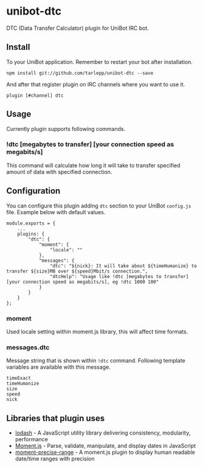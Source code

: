 # unibot-dtc
DTC (Data Transfer Calculator) plugin for UniBot IRC bot.

## Install
To your UniBot application. Remember to restart your bot after installation.

```npm install git://github.com/tarlepp/unibot-dtc --save```

And after that register plugin on IRC channels where you want to use it.

```plugin [#channel] dtc```

## Usage
Currently plugin supports following commands.

### !dtc [megabytes to transfer] [your connection speed as megabits/s]
This command will calculate how long it will take to transfer specified amount of data with specified connection.

## Configuration
You can configure this plugin adding ```dtc``` section to your UniBot ```config.js``` file. Example below with
default values.

```
module.exports = { 
    ...
    plugins: {
        "dtc": {
            "moment": {
                "locale": ""
            },
            "messages": {
                "dtc": "${nick}: It will take about ${timeHumanize} to transfer ${size}MB over ${speed}Mbit/s connection.",
                "dtcHelp": "Usage like !dtc [megabytes to transfer] [your connection speed as megabits/s], eg !dtc 1000 100"
            }
        }
    }
};
```

### moment
Used locale setting within moment.js library, this will affect time formats.

### messages.dtc
Message string that is shown within ```!dtc``` command. Following template variables are available with this message.

```
timeExact
timeHumanize
size
speed
nick 
```

## Libraries that plugin uses
* [lodash](https://lodash.com/) - A JavaScript utility library delivering consistency, modularity, performance
* [Moment.js](http://momentjs.com/) - Parse, validate, manipulate, and display dates in JavaScript
* [moment-precise-range](https://github.com/mtscout6/moment-precise-range) - A moment.js plugin to display human readable date/time ranges with precision
